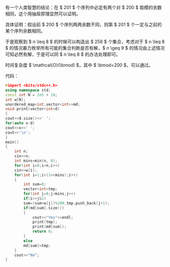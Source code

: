 有一个人类智慧的结论：在 $ 201 $ 个序列中必定有两个对 $ 200 $ 取模的余数相同，这个用抽屉原理显然可以证明。

具体证明：假设前 $ 200 $ 个序列两两余数不同，则第 $ 201 $ 个一定与之前的某个序列余数相同。

于是观察到 $ n \leq 8 $ 的时候可以构造出 $ 256 $ 个集合，考虑对于 $ n \leq 8 $ 的情况暴力枚举所有可能的集合判断是否有解，$ n \geq 9 $ 的情况由上述情况可知必然有解，于是可以同 $ n \leq 8 $ 的办法处理即可。

时间复杂度 $ \mathcal{O}(\bmod) $，其中 $ \bmod=200 $，可以通过。

代码：

```cpp
#import <bits/stdc++.h>
using namespace std;
const int N = 2e5 + 10;
int w[N];
unordered_map<int,vector<int>>md;
void print(vector<int>d)
{
cout<<d.size()<<' ';
for(auto x:d)
cout<<x<<' ';
cout<<'\n';
}
main()
{
    int n;
    cin>>n;
    int mins=min(n, 8);
    for(int i=0;i<n;i++)
    cin>>w[i];
    for(int i=1;i<(1<<mins);i++)
    {
    	int sum=0;
        vector<int>tmp;
    	for(int j=0;j<mins;j++)
    	if(i>>j&1) 
    	sum=(sum+w[j])%200,tmp.push_back(j+1);
    	if(md[sum].size())
    	{
    		cout<<"Yes"<<endl;
    		print(tmp);
            print(md[sum]);
            return 0;
    	}
    	else 
    	md[sum]=tmp;
    }
    cout<<"No";
}
```
